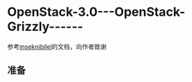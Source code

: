 OpenStack-3.0---OpenStack-Grizzly------
=======================================

参考[mseknibilel](https://github.com/mseknibilel/OpenStack-Grizzly-Install-Guide/tree/OVS_SingleNode)的文档，向作者致谢

准备
----

